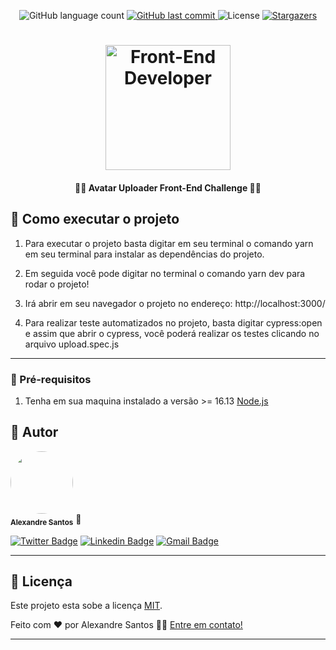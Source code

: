 <p align="center">
  <img alt="GitHub language count" src="https://img.shields.io/github/languages/count/Alexsantosjr/croct-frontend?color=%2304D361">

  <a href="https://github.com/tgmarinho/README-ecoleta/commits/master">
    <img alt="GitHub last commit" src="https://img.shields.io/github/last-commit/Alexsantosjr/croct-frontend">
  </a>

   <img alt="License" src="https://img.shields.io/badge/license-MIT-brightgreen">
   <a href="https://github.com/Alexsantosjr/croct-frontend/stargazers">
    <img alt="Stargazers" src="https://img.shields.io/github/stars/Alexsantosjr/front-end-corebiz?style=social">
  </a>

</p>
<h1 align="center">
    <img alt="Front-End Developer " title="Front-End Developer " src="https://camo.githubusercontent.com/4f7b01620e4e4b8a6b57b908b660dd79aacbbe21a22387a87017eb0679216b32/68747470733a2f2f63646e2e63726f63742e696f2f6272616e642f6c6f676f2f7265706f2d69636f6e2d677265656e2e737667" width="200px" />
</h1>

<h4 align="center">
	👨‍💻 Avatar Uploader Front-End Challenge 👨‍💻
</h4>

## 🚀 Como executar o projeto

1. Para executar o projeto basta digitar em seu terminal o comando yarn em seu terminal para instalar as dependências do projeto.

2. Em seguida você pode digitar no terminal o comando yarn dev para rodar o projeto!

3. Irá abrir em seu navegador o projeto no endereço: http://localhost:3000/

4. Para realizar teste automatizados no projeto, basta digitar cypress:open e assim que abrir o cypress, você poderá realizar os testes clicando no arquivo upload.spec.js

---

### 🚀 Pré-requisitos

1. Tenha em sua maquina instalado a versão >= 16.13 [Node.js](https://nodejs.org/en/)

## 🦸 Autor

 <img style="border-radius: 50%;" src="https://avatars2.githubusercontent.com/u/37197689?s=460&u=eb1fffe75760f2c1c516cecfd82efcf46d334294&v=4" width="100px;" alt=""/>
 <br />
 <sub><b>Alexandre Santos</b></sub></a> 🚀</a>
 <br />

[![Twitter Badge](https://img.shields.io/badge/-@alexsantosjr-1ca0f1?style=flat-square&labelColor=1ca0f1&logo=twitter&logoColor=white&link=https://twitter.com/alexsantosjr)](https://twitter.com/alexsantosjr) [![Linkedin Badge](https://img.shields.io/badge/-Alexandre-blue?style=flat-square&logo=Linkedin&logoColor=white&link=https://www.linkedin.com/in/alexandresantosjr/)](https://www.linkedin.com/in/alexandresantosjr/)
[![Gmail Badge](https://img.shields.io/badge/-alexsantsjrr@gmail.com-c14438?style=flat-square&logo=Gmail&logoColor=white&link=mailto:alexsantsjrr@gmail.com)](mailto:alexsantsjrr@gmail.com)

---

## 📝 Licença

Este projeto esta sobe a licença [MIT](./LICENSE).

Feito com ❤️ por Alexandre Santos 👋🏽 [Entre em contato!](https://www.linkedin.com/in/alexandresantosjr/)

---
